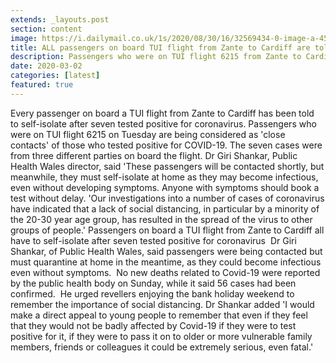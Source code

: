 ```yaml
---
extends: _layouts.post
section: content
image: https://i.dailymail.co.uk/1s/2020/08/30/16/32569434-0-image-a-45_1598801328434.jpg 
title: ALL passengers on board TUI flight from Zante to Cardiff are told to self-isolate 
description: Passengers who were on TUI flight 6215 from Zante to Cardiff on Tuesday are now being considered as 'close contacts' of those who tested positive for COVID-19. 
date: 2020-03-02 
categories: [latest] 
featured: true 
--- 
```

Every passenger on board a TUI flight from Zante to Cardiff has been told to self-isolate after seven tested positive for coronavirus.
Passengers who were on TUI flight 6215 on Tuesday are being considered as 'close contacts' of those who tested positive for COVID-19.
The seven cases were from three different parties on board the flight.
Dr Giri Shankar, Public Health Wales director, said 'These passengers will be contacted shortly, but meanwhile, they must self-isolate at home as they may become infectious, even without developing symptoms. Anyone with symptoms should book a test without delay.
'Our investigations into a number of cases of coronavirus have indicated that a lack of social distancing, in particular by a minority of the 20-30 year age group, has resulted in the spread of the virus to other groups of people.'
Passengers on board a TUI flight from Zante to Cardiff all have to self-isolate after seven tested positive for coronavirus 
Dr Giri Shankar, of Public Health Wales, said passengers were being contacted but must quarantine at home in the meantime, as they could become infectious even without symptoms. 
No new deaths related to Covid-19 were reported by the public health body on Sunday, while it said 56 cases had been confirmed. 
He urged revellers enjoying the bank holiday weekend to remember the importance of social distancing.
Dr Shankar added 'I would make a direct appeal to young people to remember that even if they feel that they would not be badly affected by Covid-19 if they were to test positive for it, if they were to pass it on to older or more vulnerable family members, friends or colleagues it could be extremely serious, even fatal.' 
